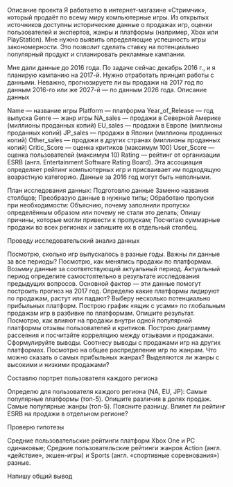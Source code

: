 Описание проекта Я работаетю в интернет-магазине «Стримчик», который продаёт по всему миру компьютерные игры. Из открытых источников доступны исторические данные о продажах игр, оценки пользователей и экспертов, жанры и платформы (например, Xbox или PlayStation). Мне нужно выявить определяющие успешность игры закономерности. Это позволит сделать ставку на потенциально популярный продукт и спланировать рекламные кампании.

Мне дали данные до 2016 года. По задаче сейчас декабрь 2016 г., и я планирую кампанию на 2017-й. Нужно отработать принцип работы с данными. Неважно, прогнозируете ли вы продажи на 2017 год по данным 2016-го или же 2027-й — по данным 2026 года. Описание данных

Name — название игры Platform — платформа Year_of_Release — год выпуска Genre — жанр игры NA_sales — продажи в Северной Америке (миллионы проданных копий) EU_sales — продажи в Европе (миллионы проданных копий) JP_sales — продажи в Японии (миллионы проданных копий) Other_sales — продажи в других странах (миллионы проданных копий) Critic_Score — оценка критиков (максимум 100) User_Score — оценка пользователей (максимум 10) Rating — рейтинг от организации ESRB (англ. Entertainment Software Rating Board). Эта ассоциация определяет рейтинг компьютерных игр и присваивает им подходящую возрастную категорию. Данные за 2016 год могут быть неполными.

План исследования данных: Подготовлю данные Заменю названия столбцов; Преобразую данные в нужные типы; Обработаю пропуски при необходимости: Объяснию, почему заполнили пропуски определённым образом или почему не стали это делать; Опишу причины, которые могли привести к пропускам; Посчитаю суммарные продажи во всех регионах и запишите их в отдельный столбец.

Проведу исследовательский анализ данных

Посмотрю, сколько игр выпускалось в разные годы. Важны ли данные за все периоды? Посмотрю, как менялись продажи по платформам. Возьмиу данные за соответствующий актуальный период. Актуальный период определите самостоятельно в результате исследования предыдущих вопросов. Основной фактор — эти данные помогут построить прогноз на 2017 год. Определю какие платформы лидируют по продажам, растут или падают? Выберу несколько потенциально прибыльных платформ. Построю график «ящик с усами» по глобальным продажам игр в разбивке по платформам. Опишите результат. Посмотрю, как влияют на продажи внутри одной популярной платформы отзывы пользователей и критиков. Построю диаграмму рассеяния и посчитайте корреляцию между отзывами и продажами. Сформулируйте выводы. Соотнесу выводы с продажами игр на других платформах. Посмотрю на общее распределение игр по жанрам. Что можно сказать о самых прибыльных жанрах? Выделяются ли жанры с высокими и низкими продажами?

Составлю портрет пользователя каждого региона

Определю для пользователя каждого региона (NA, EU, JP): Самые популярные платформы (топ-5). Опишите различия в долях продаж. Самые популярные жанры (топ-5). Поясните разницу. Влияет ли рейтинг ESRB на продажи в отдельном регионе?

Проверю гипотезы

Средние пользовательские рейтинги платформ Xbox One и PC одинаковые; Средние пользовательские рейтинги жанров Action (англ. «действие», экшен-игры) и Sports (англ. «спортивные соревнования») разные.

Напишу общий вывод
